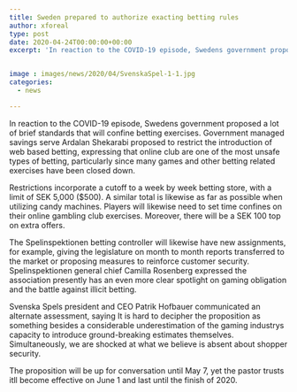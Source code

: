 ```yaml
---
title: Sweden prepared to authorize exacting betting rules
author: xforeal 
type: post
date: 2020-04-24T00:00:00+00:00
excerpt: 'In reaction to the COVID-19 episode, Swedens government proposed a lot of brief standards that will confine betting activities '


image : images/news/2020/04/SvenskaSpel-1-1.jpg
categories:
  - news

---
```

In reaction to the COVID-19 episode, Swedens government proposed a lot of brief standards that will confine betting exercises. Government managed savings serve Ardalan Shekarabi proposed to restrict the introduction of web based betting, expressing that online club are one of the most unsafe types of betting, particularly since many games and other betting related exercises have been closed down. 

Restrictions incorporate a cutoff to a week by week betting store, with a limit of SEK 5,000 ($500). A similar total is likewise as far as possible when utilizing candy machines. Players will likewise need to set time confines on their online gambling club exercises. Moreover, there will be a SEK 100 top on extra offers. 

The Spelinspektionen betting controller will likewise have new assignments, for example, giving the legislature on month to month reports transferred to the market or proposing measures to reinforce customer security. Spelinspektionen general chief Camilla Rosenberg expressed the association presently has an even more clear spotlight on gaming obligation and the battle against illicit betting. 

Svenska Spels president and CEO Patrik Hofbauer communicated an alternate assessment, saying It is hard to decipher the proposition as something besides a considerable underestimation of the gaming industrys capacity to introduce ground-breaking estimates themselves. Simultaneously, we are shocked at what we believe is absent about shopper security. 

The proposition will be up for conversation until May 7, yet the pastor trusts itll become effective on June 1 and last until the finish of 2020.